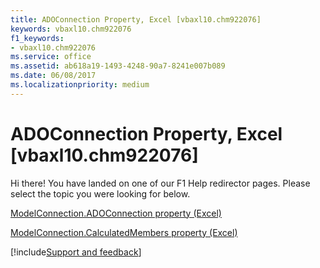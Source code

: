 ```yaml
---
title: ADOConnection Property, Excel [vbaxl10.chm922076]
keywords: vbaxl10.chm922076
f1_keywords:
- vbaxl10.chm922076
ms.service: office
ms.assetid: ab618a19-1493-4248-90a7-8241e007b089
ms.date: 06/08/2017
ms.localizationpriority: medium
---
```



# ADOConnection Property, Excel [vbaxl10.chm922076]

Hi there! You have landed on one of our F1 Help redirector pages. Please select the topic you were looking for below.

[ModelConnection.ADOConnection property (Excel)](https://msdn.microsoft.com/library/36922296-6971-c42c-7d00-8d43ac1f328b%28Office.15%29.aspx)

[ModelConnection.CalculatedMembers property (Excel)](https://msdn.microsoft.com/library/2969824d-b7a2-fb88-1066-cf5d36d8e9bb%28Office.15%29.aspx)

[!include[Support and feedback](~/includes/feedback-boilerplate.md)]
